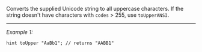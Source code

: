 Converts the supplied Unicode string to all uppercase characters. If the string doesn't have characters with `codes` > 255, use `toUpperANSI`.


---
*Example 1:*
```sqf
hint toUpper "AaBb1"; // returns "AABB1"
```